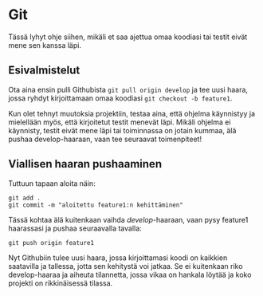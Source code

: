# Git

Tässä lyhyt ohje siihen, mikäli et saa ajettua omaa koodiasi tai testit eivät mene sen kanssa läpi. 

## Esivalmistelut

Ota aina ensin pulli Githubista `git pull origin develop` ja tee uusi haara, jossa ryhdyt kirjoittamaan omaa koodiasi `git checkout -b feature1`. 

Kun olet tehnyt muutoksia projektiin, testaa aina, että ohjelma käynnistyy ja mielellään myös, että kirjoitetut testit menevät läpi. Mikäli ohjelma ei käynnisty, testit eivät mene läpi tai toiminnassa on jotain kummaa, älä pushaa develop-haaraan, vaan tee seuraavat toimenpiteet!

## Viallisen haaran pushaaminen

Tuttuun tapaan aloita näin: 

```
git add .
git commit -m "aloitettu feature1:n kehittäminen"
```

Tässä kohtaa älä kuitenkaan vaihda *develop*-haaraan, vaan pysy feature1 haarassasi ja pushaa seuraavalla tavalla:

```
git push origin feature1
```

Nyt Githubiin tulee uusi haara, jossa kirjoittamasi koodi on kaikkien saatavilla ja tallessa, jotta sen kehitystä voi jatkaa. Se ei kuitenkaan riko develop-haaraa ja aiheuta tilannetta, jossa vikaa on hankala löytää ja koko projekti on rikkinäisessä tilassa. 